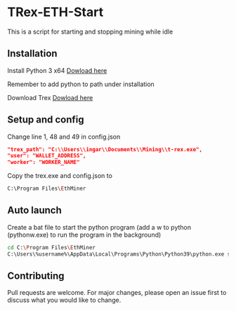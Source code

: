 # TRex-ETH-Start

This is a script for starting and stopping mining while idle

## Installation

Install Python 3 x64 [Dowload here](https://www.python.org/downloads/)

Remember to add python to path under installation

Download Trex [Dowload here](https://github.com/trexminer/T-Rex/releases)

## Setup and config
Change line 1, 48 and 49 in config.json
           
```json
"trex_path": "C:\\Users\\ingar\\Documents\\Mining\\t-rex.exe",
"user": "WALLET_ADDRESS",
"worker": "WORKER_NAME"
```

Copy the trex.exe and config.json to 
```bash
C:\Program Files\EthMiner
```
## Auto launch
Create a bat file to start the python program (add a w to python (pythonw.exe) to run the program in the background)

```bash
cd C:\Program Files\EthMiner
C:\Users\%username%\AppData\Local\Programs\Python\Python39\python.exe start_eth.py 
```


## Contributing
Pull requests are welcome. For major changes, please open an issue first to discuss what you would like to change.
